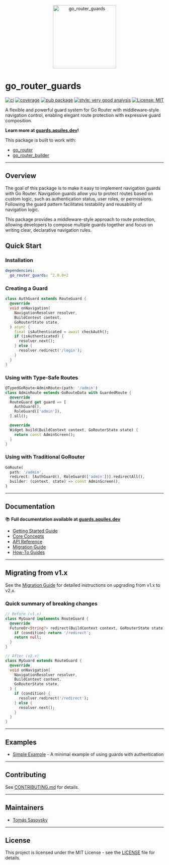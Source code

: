 <div align="center">
  <img src="https://guards.aquiles.dev/icon.png" alt="go_router_guards" width="200"/>
</div>

# go_router_guards

[![ci][ci_badge]][ci_link]
[![coverage][coverage_badge]][ci_link]
[![pub package][pub_badge]][pub_link]
[![style: very good analysis][very_good_analysis_badge]][very_good_analysis_link]
[![License: MIT][license_badge]][license_link]

A flexible and powerful guard system for Go Router with middleware-style navigation control, enabling elegant route protection with expressive guard composition.

**Learn more at [guards.aquiles.dev](https://guards.aquiles.dev)!**

This package is built to work with:

- [go_router](https://pub.dev/packages/go_router)
- [go_router_builder](https://pub.dev/packages/go_router_builder)

---

[ci_badge]: https://github.com/tomassasovsky/go_router_guards/workflows/ci/badge.svg
[ci_link]: https://github.com/tomassasovsky/go_router_guards/actions/workflows/main.yaml
[coverage_badge]: https://codecov.io/gh/tomassasovsky/go_router_guards/master/graph/badge.svg
[pub_badge]: https://img.shields.io/pub/v/go_router_guards.svg
[pub_link]: https://pub.dev/packages/go_router_guards
[license_badge]: https://img.shields.io/badge/License-MIT-yellow.svg
[license_link]: LICENSE
[very_good_analysis_badge]: https://img.shields.io/badge/style-very_good_analysis-B22C89.svg
[very_good_analysis_link]: https://pub.dev/packages/very_good_analysis

## Overview

The goal of this package is to make it easy to implement navigation guards with Go Router. Navigation guards allow you to protect routes based on custom logic, such as authentication status, user roles, or permissions. Following the guard pattern facilitates testability and reusability of navigation logic.

This package provides a middleware-style approach to route protection, allowing developers to compose multiple guards together and focus on writing clear, declarative navigation rules.

## Quick Start

### Installation

```yaml
dependencies:
  go_router_guards: ^2.0.0+2
```

### Creating a Guard

```dart
class AuthGuard extends RouteGuard {
  @override
  void onNavigation(
    NavigationResolver resolver,
    BuildContext context,
    GoRouterState state,
  ) async {
    final isAuthenticated = await checkAuth();
    if (isAuthenticated) {
      resolver.next();
    } else {
      resolver.redirect('/login');
    }
  }
}
```

### Using with Type-Safe Routes

```dart
@TypedGoRoute<AdminRoute>(path: '/admin')
class AdminRoute extends GoRouteData with GuardedRoute {
  @override
  RouteGuard get guard => [
    AuthGuard(),
    RoleGuard(['admin']),
  ].all();

  @override
  Widget build(BuildContext context, GoRouterState state) {
    return const AdminScreen();
  }
}
```

### Using with Traditional GoRouter

```dart
GoRoute(
  path: '/admin',
  redirect: [AuthGuard(), RoleGuard(['admin'])].redirectAll(),
  builder: (context, state) => const AdminScreen(),
)
```

---

## Documentation

📚 **Full documentation available at [guards.aquiles.dev](https://guards.aquiles.dev)**

- [Getting Started Guide](https://guards.aquiles.dev/tutorials/get-started/)
- [Core Concepts](https://guards.aquiles.dev/explanation/core-concepts/)
- [API Reference](https://guards.aquiles.dev/reference/api-overview/)
- [Migration Guide](https://guards.aquiles.dev/guides/migration/)
- [How-To Guides](https://guards.aquiles.dev/how-to/compose-guards/)

---

## Migrating from v1.x

See the [Migration Guide](https://guards.aquiles.dev/guides/migration/) for detailed instructions on upgrading from v1.x to v2.x.

### Quick summary of breaking changes

```dart
// Before (v1.x)
class MyGuard implements RouteGuard {
  @override
  FutureOr<String?> redirect(BuildContext context, GoRouterState state) {
    if (condition) return '/redirect';
    return null;
  }
}

// After (v2.x)
class MyGuard extends RouteGuard {
  @override
  void onNavigation(
    NavigationResolver resolver,
    BuildContext context,
    GoRouterState state,
  ) {
    if (condition) {
      resolver.redirect('/redirect');
    } else {
      resolver.next();
    }
  }
}
```

---

## Examples

- [Simple Example](https://github.com/tomassasovsky/go_router_guards/tree/master/example) - A minimal example of using guards with authentication

---

## Contributing

See [CONTRIBUTING.md](CONTRIBUTING.md) for details.

---

## Maintainers

- [Tomás Sasovsky](https://github.com/tomassasovsky)

---

## License

This project is licensed under the MIT License - see the [LICENSE](LICENSE) file for details.
